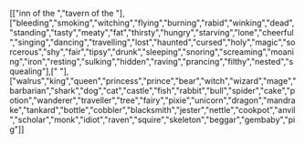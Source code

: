 [["inn of the ","tavern of the "],
["bleeding","smoking","witching","flying","burning","rabid","winking","dead","standing","tasty","meaty","fat","thirsty","hungry","starving","lone","cheerful","singing","dancing","travelling","lost","haunted","cursed","holy","magic","sorcerous","shy","fair","tipsy","drunk","sleeping","snoring","screaming","moaning","iron","resting","sulking","hidden","raving","prancing","filthy","nested","squealing"],[" "],
["walrus","king","queen","princess","prince","bear","witch","wizard","mage","barbarian","shark","dog","cat","castle","fish","rabbit","bull","spider","cake","potion","wanderer","traveller","tree","fairy","pixie","unicorn","dragon","mandrake","tankard","bottle","cobbler","blacksmith","jester","nettle","cookpot","anvil","scholar","monk","idiot","raven","squire","skeleton","beggar","gembaby","pig"]]